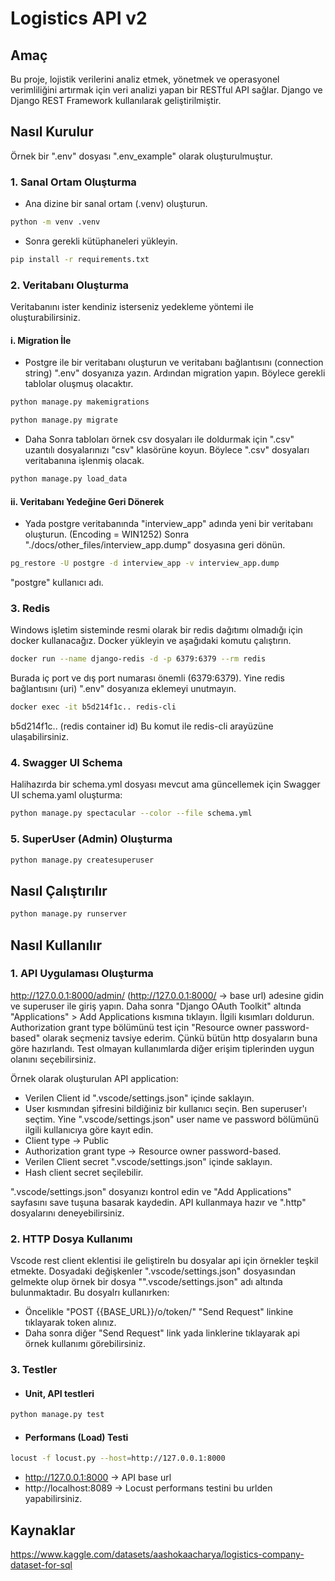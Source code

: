 # Logistics API v2

## Amaç
Bu proje, lojistik verilerini analiz etmek, yönetmek ve operasyonel verimliliğini artırmak için veri analizi yapan bir RESTful API sağlar. Django ve Django REST Framework kullanılarak geliştirilmiştir.

## Nasıl Kurulur
Örnek bir ".env" dosyası ".env_example" olarak oluşturulmuştur.

### 1. Sanal Ortam Oluşturma
- Ana dizine bir sanal ortam (.venv) oluşturun.
```bash
python -m venv .venv
```
- Sonra gerekli kütüphaneleri yükleyin.
```bash
pip install -r requirements.txt
```

### 2. Veritabanı Oluşturma
Veritabanını ister kendiniz isterseniz yedekleme yöntemi ile oluşturabilirsiniz.
#### **i. Migration İle**
- Postgre ile bir veritabanı oluşturun ve veritabanı bağlantısını (connection string) ".env" dosyanıza yazın. Ardından migration yapın. Böylece gerekli tablolar oluşmuş olacaktır. 
```bash
python manage.py makemigrations
```
```bash
python manage.py migrate
```
- Daha Sonra tabloları örnek csv dosyaları ile doldurmak için ".csv" uzantılı dosyalarınızı "csv" klasörüne koyun. Böylece ".csv" dosyaları veritabanına işlenmiş olacak.
```bash
python manage.py load_data
```

#### **ii. Veritabanı Yedeğine Geri Dönerek**
- Yada postgre veritabanında "interview_app" adında yeni bir veritabanı oluşturun. (Encoding = WIN1252) Sonra "./docs/other_files/interview_app.dump" dosyasına geri dönün.
```bash
pg_restore -U postgre -d interview_app -v interview_app.dump
```
"postgre" kullanıcı adı.

### 3. Redis
Windows işletim sisteminde resmi olarak bir redis dağıtımı olmadığı için docker kullanacağız. Docker yükleyin ve aşağıdaki komutu çalıştırın.
``` bash
docker run --name django-redis -d -p 6379:6379 --rm redis
```
Burada iç port ve dış port numarası önemli (6379:6379). Yine redis bağlantısını (uri) ".env" dosyanıza eklemeyi unutmayın.

```bash
docker exec -it b5d214f1c.. redis-cli
```
b5d214f1c.. (redis container id)
Bu komut ile redis-cli arayüzüne ulaşabilirsiniz.

### 4. Swagger UI Schema
Halihazırda bir schema.yml dosyası mevcut ama güncellemek için Swagger UI schema.yaml oluşturma:
```bash
python manage.py spectacular --color --file schema.yml
```
### 5. SuperUser (Admin) Oluşturma
```bash
python manage.py createsuperuser
```

## Nasıl Çalıştırılır

```bash
python manage.py runserver
```
## Nasıl Kullanılır

### 1. API Uygulaması Oluşturma
http://127.0.0.1:8000/admin/ (http://127.0.0.1:8000/ -> base url) adesine gidin ve superuser ile giriş yapın. Daha sonra "Django OAuth Toolkit" altında "Applications" > Add Applications kısmına tıklayın.
İlgili kısımları doldurun. Authorization grant type bölümünü test için "Resource owner password-based" olarak seçmeniz tavsiye ederim. Çünkü bütün http dosyaların buna göre hazırlandı. Test olmayan kullanımlarda diğer erişim tiplerinden uygun olanını seçebilirsiniz.

Örnek olarak oluşturulan API application:
- Verilen Client id ".vscode/settings.json" içinde saklayın.
- User kısmından şifresini bildiğiniz bir kullanıcı seçin. Ben superuser'ı seçtim. Yine ".vscode/settings.json" user name ve password bölümünü ilgili kullanıcıya göre kayıt edin.
- Client type -> Public
- Authorization grant type -> Resource owner password-based.
- Verilen Client secret ".vscode/settings.json" içinde saklayın.
- Hash client secret seçilebilir.

".vscode/settings.json" dosyanızı kontrol edin ve "Add Applications" sayfasını save tuşuna basarak kaydedin. API kullanmaya hazır ve ".http" dosyalarını deneyebilirsiniz. 

### 2. HTTP Dosya Kullanımı
Vscode rest client eklentisi ile geliştireln bu dosyalar api için örnekler teşkil etmekte. Dosyadaki değişkenler ".vscode/settings.json" dosyasından gelmekte olup örnek bir dosya "".vscode/settings.json" adı altında bulunmaktadır. Bu dosyalrı kullanırken:
- Öncelikle "POST {{BASE_URL}}/o/token/" "Send Request" linkine tıklayarak token alınız.
- Daha sonra diğer "Send Request" link yada linklerine tıklayarak api örnek kullanımı görebilirsiniz.

### 3. Testler
- #### Unit, API testleri 
```bash
python manage.py test
```
- #### Performans (Load) Testi
```bash
locust -f locust.py --host=http://127.0.0.1:8000
```
- http://127.0.0.1:8000 -> API base url
- http://localhost:8089 -> Locust performans testini bu urlden yapabilirsiniz. 
## Kaynaklar
https://www.kaggle.com/datasets/aashokaacharya/logistics-company-dataset-for-sql